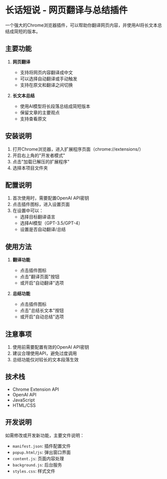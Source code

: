 # 长话短说 - 网页翻译与总结插件

一个强大的Chrome浏览器插件，可以帮助你翻译网页内容，并使用AI将长文本总结成简短的版本。

## 主要功能

1. **网页翻译**
   - 支持将网页内容翻译成中文
   - 可以选择自动翻译或手动触发
   - 支持在原文和翻译之间切换

2. **长文本总结**
   - 使用AI模型将长段落总结成简短版本
   - 保留文章的主要观点
   - 支持查看原文

## 安装说明

1. 打开Chrome浏览器，进入扩展程序页面（chrome://extensions/）
2. 开启右上角的"开发者模式"
3. 点击"加载已解压的扩展程序"
4. 选择本项目文件夹

## 配置说明

1. 首次使用时，需要配置OpenAI API密钥
2. 点击插件图标，进入设置页面
3. 在设置中可以：
   - 选择目标翻译语言
   - 选择AI模型（GPT-3.5/GPT-4）
   - 设置是否自动翻译/总结

## 使用方法

1. **翻译功能**
   - 点击插件图标
   - 点击"翻译页面"按钮
   - 或开启"自动翻译"选项

2. **总结功能**
   - 点击插件图标
   - 点击"总结长文本"按钮
   - 或开启"自动总结"选项

## 注意事项

1. 使用前需要配置有效的OpenAI API密钥
2. 建议合理使用API，避免过度调用
3. 总结功能仅对较长的文本段落生效

## 技术栈

- Chrome Extension API
- OpenAI API
- JavaScript
- HTML/CSS

## 开发说明

如需修改或开发新功能，主要文件说明：

- `manifest.json`: 插件配置文件
- `popup.html/js`: 弹出窗口界面
- `content.js`: 页面内容处理
- `background.js`: 后台服务
- `styles.css`: 样式文件
